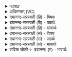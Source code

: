 <details><summary>पदपाठः</summary>

अ॒यम्। ते॒। योनिः॑। ऋ॒त्वियः॑। यतः॑। जा॒तः। अरो॑चथाः। तम्। जा॒नन्। अ॒ग्ने॒। आ। रो॒ह॒। अथ॑। नः॒। व॒र्ध॒य॒। र॒यिम्। ५६।
</details>

<details><summary>अधिमन्त्रम् (VC)</summary>

- अग्निर्देवता
- परमेष्ठी ऋषिः
- निचृदनुष्टुप्
- गान्धारः
</details>

<details><summary>दयानन्द-सरस्वती (हि) - विषयः</summary>

फिर वही विषय अगले मन्त्र में कहा है ॥
</details>

<details><summary>दयानन्द-सरस्वती (हि) - पदार्थः</summary>

पदार्थान्वयभाषाः -  हे (अग्ने) विद्वन् वा विदुषि ! (अयम्) यह (ते) तेरा (ऋत्वियः) ऋतु अर्थात् समय को प्राप्त हुआ (योनिः) घर है, (यतः) जिस विद्या के पठन-पाठन से (जातः) प्रसिद्ध हुआ वा हुई तू (अरोचथाः) प्रकाशित हो (तम्) उस को (जानन्) जानता वा जानती हुई (आ, रोह) धर्म पर आरूढ़ हो, (अथ) इसके पश्चात् (नः) हमारी (रयिम्) सम्पत्ति को (वर्धय) बढ़ाया कर ॥५६ ॥
</details>

<details><summary>दयानन्द-सरस्वती (हि) - भावार्थः</summary>

भावार्थभाषाः -  स्त्री-पुरुषों से विवाह में यह भी दूसरी प्रतिज्ञा करानी चाहिये कि जिस ब्रह्मचर्य और जिस विद्या के साथ तुम दोनों स्त्री-पुरुष कृतकृत्य होते हो, उस-उस को सदैव प्रचारित किया करो और पुरुषार्थ से धनादि पदार्थ को बढ़ा के उस को अच्छे मार्ग में खर्च किया करो। यह सब हेमन्त ऋतु का व्याख्यान पूरा हुआ ॥५६ ॥
</details>

<details><summary>दयानन्द-सरस्वती (सं) - विषयः</summary>

पुनस्तमेव विषयमाह ॥
</details>

<details><summary>दयानन्द-सरस्वती (सं) - पदार्थः</summary>

पदार्थान्वयभाषाः -  हे अग्ने ! योऽयं ते तव ऋत्वियो योनिरस्ति यतो जातो जाता त्वं चारोचथास्तं जानन् जानन्ति चारोहाथ, नो रयिं वर्धय ॥५६ ॥
</details>

<details><summary>दयानन्द-सरस्वती (सं) - भावार्थः</summary>

भावार्थभाषाः -  विवाहे स्त्रीपुरुषाभ्यामियमपि द्वितीया प्रतिज्ञा कारयितव्या। येन ब्रह्मचर्य्येण यया विद्यया च युवां स्त्रीपुरुषौ कृतकृत्यौ भवथस्तत्तां च सदैव प्रचारयतम्। पुरुषार्थेन धनादिकं च वर्धयित्वैतत् सन्मार्गे वीतम्। इत्येतत् सर्वं हेमन्तस्य ऋतोर्व्याख्यानं समाप्तम् ॥५६ ॥
</details>

<details><summary>सविता जोशी ← दयानन्दः (म) - भावार्थः</summary>

भावार्थभाषाः -  विवाहाच्या वेळी स्त्री-पुरुषांकडून ही दुसरी प्रतिज्ञा करवून घेतली पाहिजे की, ज्या ब्रह्मचर्य व विद्येमुळे तुम्ही स्त्री-पुरुष कृतकृत्य झाला आहात त्याचा सदैव प्रसार करा व पुरुषार्थाने धन वगैरे वाढवा व ते चांगल्या कामासाठी खर्च करा. येथे हेमंत ऋतूची व्याख्या पूर्ण झालेली आहे.
</details>